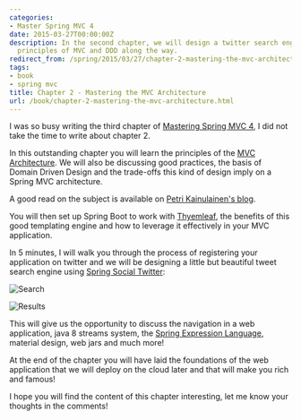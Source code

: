 ```yaml
---
categories:
- Master Spring MVC 4
date: 2015-03-27T00:00:00Z
description: In the second chapter, we will design a twitter search engine, learning the
  principles of MVC and DDD along the way.
redirect_from: /spring/2015/03/27/chapter-2-mastering-the-mvc-architecture.html
tags:
- book
- spring mvc
title: Chapter 2 - Mastering the MVC Architecture
url: /book/chapter-2-mastering-the-mvc-architecture.html
---
```


I was so busy writing the third chapter of [Mastering Spring MVC 4](/mastering-spring-mvc4.html), I did not take the time to write about chapter 2.

In this outstanding chapter you will learn the principles of the [MVC Architecture](http://en.wikipedia.org/wiki/Model%E2%80%93view%E2%80%93controller).
We will also be discussing good practices, the basis of Domain Driven Design and the trade-offs this kind of design imply on a Spring MVC architecture.

A good read on the subject is available on [Petri Kainulainen's blog](http://www.petrikainulainen.net/software-development/design/the-biggest-flaw-of-spring-web-applications/).

You will then set up Spring Boot to work with  [Thyemleaf](http://docs.spring.io/spring/docs/current/spring-framework-reference/html/expressions.html), the benefits of this good templating engine and how to leverage it effectively in your
MVC application.

In 5 minutes, I will walk you through the process of registering your application on twitter and we will be designing a little but beautiful
tweet search engine using [Spring Social Twitter](http://projects.spring.io/spring-social-twitter/):

![Search](/assets/images/book/chap2-1.png "Search field")

![Results](/assets/images/book/chap2-2.png "Results")

This will give us the opportunity to discuss the navigation in a web application, java 8 streams system, the [Spring Expression Language](http://docs.spring.io/spring/docs/current/spring-framework-reference/html/expressions.html),
material design, web jars and much more!

At the end of the chapter you will have laid the foundations of the web application that we will deploy on the cloud later and that will make you rich and famous!

I hope you will find the content of this chapter interesting, let me know your thoughts in the comments!
